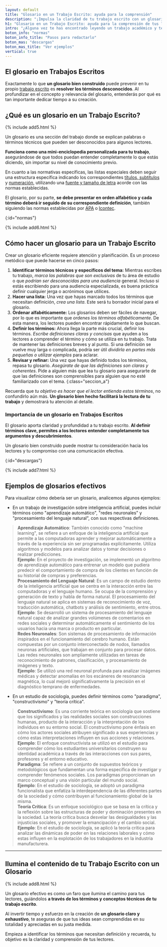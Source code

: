 ```yaml
---
layout: default
title: "Glosario en un Trabajo Escrito: ayuda para la comprensión"
description: "¡Impulsa la claridad de tu trabajo escrito con un glosario eficaz! Aprende qué es, cómo hacerlo, su importancia y ejemplos. ¡Haz que tu investigación brille!"
h1: "Glosario en un Trabajo Escrito: ayuda para la comprensión de tus lectores"
intro: "¿Alguna vez te has encontrado leyendo un trabajo académico y te has topado con términos desconocidos que te hacen perder el hilo?"
boton_info: "normas"
boton_info_title: "Pasos para redactarlo"
boton_mas: "descargas"
boton_mas_title: "Ver ejemplos"
vertical: true
---
```

## El glosario en Trabajos Escritos

Exactamente lo que **un glosario bien construido** puede prevenir en tu propio [trabajo escrito](/) es **resolver los términos desconocidos**. Al profundizar en el concepto y relevancia del glosario, entenderás por qué es tan importante dedicar tiempo a su creación.

## ¿Qué es un glosario en un Trabajo Escrito?

{% include add5.html %}

Un glosario es una sección del trabajo donde se explican palabras o términos técnicos que pueden ser desconocidos para algunos lectores.

**Funciona como una mini-enciclopedia personalizada para tu trabajo**, asegurándose de que todos puedan entender completamente lo que estás diciendo, sin importar su nivel de conocimiento previo.

En cuanto a las normativas específicas, las listas especiales deben seguir una estructura específica indicando los correspondientes [títulos, subtítulos]({{'titulos-trabajo-escrito'|relative_url}} "Títulos trabajo escrito") y [numeración]({{'numeracion-trabajo-escrito'|relative_url}} "Numeración trabajo escrito"), utilizando una [fuente y tamaño de letra]({{'textos-y-fuentes-trabajo-escrito'|relative_url}} "Fuentes trabajo escrito") acorde con las normas establecidas.

El glosario, por su parte, **se debe presentar en orden alfabético y cada término deberá ir seguido de su correspondiente definición**, también siguiendo las normas establecidas por [APA]({{'normas-apa'|relative_url}} "Normas APA") o [Icontec]({{'normas-icontec'|relative_url}} "Normas Icontec").
<!-- Anclaje para que la barra fijada no cubra el siguiente subtítulo -->
{:id="normas"}

{% include add6.html %}

## Cómo hacer un glosario para un Trabajo Escrito

Crear un glosario eficiente requiere atención y planificación. Es un proceso metódico que puede hacerse en cinco pasos:

1. **Identificar términos técnicos y específicos del tema:** Mientras escribes tu trabajo, *marca las palabras que son exclusivas* de tu área de estudio o que *podrían ser desconocidas para una audiencia* general. Incluso si estás escribiendo para una audiencia especializada, es buena práctica definir cualquier jerga o acrónimos que utilices.
2. **Hacer una lista:** Una vez que hayas marcado todos los términos que necesitan definición, *crea una lista*. Este será tu borrador inicial para el glosario.
3. **Ordenar alfabéticamente:** Los glosarios deben ser fáciles de navegar, por lo que es importante que *ordenes los términos alfabéticamente*. De esta manera, los lectores pueden encontrar rápidamente lo que buscan.
4. **Definir los términos:** Ahora llega la parte más crucial, definir los términos. *Escribe definiciones claras y concisas* que ayuden a los lectores a comprender el término y cómo se utiliza en tu trabajo. Trata de mantener las definiciones breves y al punto. Si una definición se vuelve muy larga o complicada, podría ser útil *dividirla en partes más pequeñas o utilizar ejemplos* para aclarar.
5. **Revisar y refinar:** Una vez que hayas definido todos los términos, repasa tu glosario. *Asegúrate de que las definiciones son claras y coherentes*. Pide a alguien más que lea tu glosario para asegurarte de que las definiciones son comprensibles para alguien que no esté familiarizado con el tema.
{:class="seccion_a"}

Recuerda que *tu objetivo es hacer que el lector entienda estos términos*, no confundirlo aún más. **Un glosario bien hecho facilitará la lectura de tu trabajo** y demostrará tu atención al detalle.

### Importancia de un glosario en Trabajos Escritos

El glosario aporta claridad y profundidad a tu trabajo escrito. **Al definir términos clave, permites a los lectores entender completamente tus argumentos y descubrimientos**.

Un glosario bien construido puede mostrar tu consideración hacia los lectores y tu compromiso con una comunicación efectiva.
<!-- Anclaje para que la barra fijada no cubra el siguiente subtítulo -->
{:id="descargas"}

{% include add7.html %}

## Ejemplos de glosarios efectivos

Para visualizar cómo debería ser un glosario, analicemos algunos ejemplos:

* En un trabajo de investigación sobre inteligencia artificial, puedes incluir términos como "aprendizaje automático", "redes neuronales" y "procesamiento del lenguaje natural", con sus respectivas definiciones.

>**Aprendizaje Automático**: También conocido como "machine learning", se refiere a un enfoque de la inteligencia artificial que permite a las computadoras aprender y mejorar automáticamente a través de la experiencia sin ser programadas explícitamente. Utiliza algoritmos y modelos para analizar datos y tomar decisiones o realizar predicciones.  
**Ejemplo**: En el proyecto de investigación, se implementó un algoritmo de aprendizaje automático para entrenar un modelo que pudiera predecir el comportamiento de compra de los clientes en función de su historial de compras y preferencias.  
**Procesamiento del Lenguaje Natural**: Es un campo de estudio dentro de la inteligencia artificial que se centra en la interacción entre las computadoras y el lenguaje humano. Se ocupa de la comprensión y generación de texto y habla de forma natural. El procesamiento del lenguaje natural se aplica en sistemas de reconocimiento de voz, traducción automática, chatbots y análisis de sentimiento, entre otros.  
**Ejemplo**: Se desarrolló un sistema de procesamiento del lenguaje natural capaz de analizar grandes volúmenes de comentarios en redes sociales y determinar automáticamente el sentimiento de los usuarios hacia una marca o producto en particular.  
**Redes Neuronales**: Son sistemas de procesamiento de información inspirados en el funcionamiento del cerebro humano. Están compuestas por un conjunto interconectado de nodos, llamados neuronas artificiales, que trabajan en conjunto para procesar datos. Las redes neuronales son ampliamente utilizadas en tareas de reconocimiento de patrones, clasificación, y procesamiento de imágenes y texto.  
**Ejemplo**: Se utilizó una red neuronal profunda para analizar imágenes médicas y detectar anomalías en los escáneres de resonancia magnética, lo cual mejoró significativamente la precisión en el diagnóstico temprano de enfermedades.

* En un estudio de sociología, puedes definir términos como "paradigma", "constructivismo" y "teoría crítica".

>**Constructivismo**: Es una corriente teórica en sociología que sostiene que los significados y las realidades sociales son construcciones humanas, producto de la interacción y la interpretación de los individuos en su entorno social. El constructivismo pone énfasis en cómo los actores sociales atribuyen significado a sus experiencias y cómo estas interpretaciones influyen en sus acciones y relaciones.  
**Ejemplo**: El enfoque constructivista se utilizó en el estudio para comprender cómo los estudiantes universitarios construyen su identidad académica a través de las interacciones con sus pares, profesores y el entorno educativo.  
**Paradigma**: Se refiere a un conjunto de supuestos teóricos y metodológicos que fundamentan una forma específica de investigar y comprender fenómenos sociales. Los paradigmas proporcionan un marco conceptual y una visión particular del mundo social.  
**Ejemplo**: En el estudio de sociología, se adoptó un paradigma funcionalista que enfatiza la interdependencia de las diferentes partes de la sociedad y cómo contribuyen al funcionamiento global de la misma.  
**Teoría Crítica**: Es un enfoque sociológico que se basa en la crítica y la reflexión sobre las estructuras de poder y dominación presentes en la sociedad. La teoría crítica busca desvelar las desigualdades y las injusticias sociales, y promover la emancipación y el cambio social.  
**Ejemplo**: En el estudio de sociología, se aplicó la teoría crítica para analizar las dinámicas de poder en las relaciones laborales y cómo estas influyen en la explotación de los trabajadores en la industria manufacturera.

----

## Ilumina el contenido de tu Trabajo Escrito con un Glosario

{% include add8.html %}

Un glosario efectivo es como un faro que ilumina el camino para tus lectores, guiándolos **a través de los términos y conceptos técnicos de tu trabajo escrito**.

Al invertir tiempo y esfuerzo en la creación de **un glosario claro y exhaustivo**, te aseguras de que tus ideas sean comprendidas en su totalidad y apreciadas en su justa medida.

Empieza a identificar los términos que necesitan definición y recuerda, tu objetivo es la claridad y comprensión de tus lectores.
